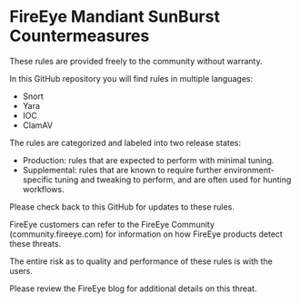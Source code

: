 # FireEye Mandiant SunBurst Countermeasures

These rules are provided freely to the community without warranty.

In this GitHub repository you will find rules in multiple languages:
- Snort
- Yara
- IOC
- ClamAV

The rules are categorized and labeled into two release states:
- Production: rules that are expected to perform with minimal tuning.
- Supplemental: rules that are known to require further environment-specific tuning and tweaking to perform, and are often used for hunting workflows.

Please check back to this GitHub for updates to these rules.

FireEye customers can refer to the FireEye Community (community.fireeye.com) for information on how FireEye products detect these threats.
 
The entire risk as to quality and performance of these rules is with the users.

Please review the FireEye blog for additional details on this threat. 
